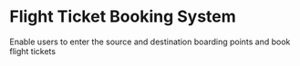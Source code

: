 # Flight Ticket Booking System
Enable users to enter the source and destination boarding points and book flight tickets
